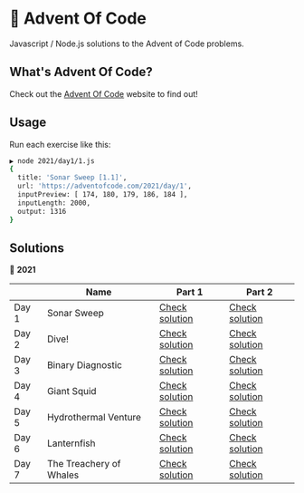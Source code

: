 # 👾 Advent Of Code

Javascript / Node.js solutions to the Advent of Code problems.

## What's Advent Of Code?

Check out the [Advent Of Code](https://adventofcode.com) website to find out!

## Usage

Run each exercise like this:

```bash
▶ node 2021/day1/1.js
{
  title: 'Sonar Sweep [1.1]',
  url: 'https://adventofcode.com/2021/day/1',
  inputPreview: [ 174, 180, 179, 186, 184 ],
  inputLength: 2000,
  output: 1316
}
```

## Solutions

 📆 **2021**

|       | Name                    | Part 1                           | Part 2                           |
|-------|-------------------------|----------------------------------|----------------------------------|
| Day 1 | Sonar Sweep             | [Check solution](2021/day1/1.js) | [Check solution](2021/day1/2.js) |
| Day 2 | Dive!                   | [Check solution](2021/day2/1.js) | [Check solution](2021/day2/2.js) |
| Day 3 | Binary Diagnostic       | [Check solution](2021/day3/1.js) | [Check solution](2021/day3/2.js) |
| Day 4 | Giant Squid             | [Check solution](2021/day4/1.js) | [Check solution](2021/day4/2.js) |
| Day 5 | Hydrothermal Venture    | [Check solution](2021/day5/1.js) | [Check solution](2021/day5/2.js) |
| Day 6 | Lanternfish             | [Check solution](2021/day6/1.js) | [Check solution](2021/day6/2.js) |
| Day 7 | The Treachery of Whales | [Check solution](2021/day7/1.js) | [Check solution](2021/day7/2.js) |

